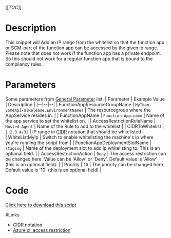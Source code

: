 [[_TOC_]]

# Description
This snippet will Add an IP range from the whitelist so that the function app or SCM-part of the function app can be accessed by the given ip range. Please note that does not work if the function app has a private endpoint. So this should not work for a regular function app that is bound to the compliancy rules.

# Parameters
Some parameters from [General Parameter](/Azure/Azure-CLI-Snippets) list.
| Parameter | Example Value | Description |
|--|--|--|
| FunctionAppResourceGroupName | `MyTeam-SomeApi-$(Release.EnvironmentName)` | The resourcegroup where the AppService resides in. |
| FunctionAppName | `Function-App-name` | Name of the app service to set the whitelist on. | 
| AccessRestrictionRuleName | `Hosted Agent` | Name of the Rule to add to the whitelist  |
| CIDRToWhitelist | `1.2.3.4/32` | IP range in [CIDR](https://en.wikipedia.org/wiki/Classless_Inter-Domain_Routing) notation that should be whitelisted |  
| WhiteListMyIp | Switch to enable whitelisting the machine's ip where you're running the script from |
| FunctionAppDeploymentSlotName | `staging` | Name of the deployment slot to add ip whitelisting to. This is an optional field. |
| AccessRestrictionAction | `Deny` | The access restriction can be changed here. Value can be 'Allow' or 'Deny'. Default value is 'Allow' (this is an optional field). | 
| Priority | `10` | The priority can be changed here. Default value is '10' (this is an optional field) |

# Code
[Click here to download this script](../../../../src/Functions/Add-IP-Whitelist-for-Function-App.ps1)

#Links

- [CIDR notation](https://en.wikipedia.org/wiki/Classless_Inter-Domain_Routing)
- [Azure cli access restriction](https://docs.microsoft.com/en-us/cli/azure/functionapp/config/access-restriction?view=azure-cli-latest#az_functionapp_config_access_restriction)

